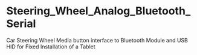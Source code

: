 # Steering_Wheel_Analog_Bluetooth_Serial
Car Steering Wheel Media button interface to Bluetooth Module and USB HID for Fixed Installation of a Tablet
